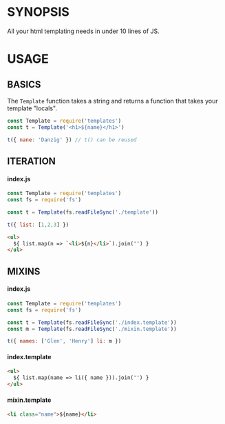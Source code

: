 # SYNOPSIS
All your html templating needs in under 10 lines of JS.

# USAGE

## BASICS
The `Template` function takes a string and returns a function that takes your
template "locals".

```js
const Template = require('templates')
const t = Template('<h1>${name}</h1>')

t({ nane: 'Danzig' }) // t() can be reused
```

## ITERATION

#### index.js
```js
const Template = require('templates')
const fs = require('fs')

const t = Template(fs.readFileSync('./template'))

t({ list: [1,2,3] })
```

```html
<ul>
  ${ list.map(n => `<li>${n}</li>`).join('') }
</ul>
```

## MIXINS

#### index.js

```js
const Template = require('templates')
const fs = require('fs')

const t = Template(fs.readFileSync('./index.template'))
const m = Template(fs.readFileSync('./mixin.template'))

t({ names: ['Glen', 'Henry'] li: m })
```

#### index.template

```html
<ul>
  ${ list.map(name => li({ name })).join('') }
</ul>
```

#### mixin.template

```html
<li class="name">${name}</li>
```
